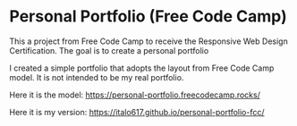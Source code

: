 # Personal Portfolio (Free Code Camp)
This a project from Free Code Camp to receive the Responsive Web Design Certification. The goal is to create a personal portfolio

I created a simple portfolio that adopts the layout from Free Code Camp model. It is not intended to be my real portfolio.

Here it is the model: https://personal-portfolio.freecodecamp.rocks/

Here it is my version: https://italo617.github.io/personal-portfolio-fcc/
